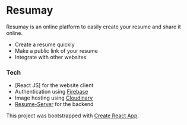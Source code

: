 # Resumay

Resumay is an online platform to easily create your resume and share it online.

  - Create a resume quickly
  - Make a public link of your resume
  - Integrate with other websites

### Tech
- [React JS] for the website client
- Authentication using [Firebase](https://firebase.google.com/)
- Image hosting using [Cloudinary](https://cloudinary.com/)
- [Resume-Server](https://github.com/uhkhil/resumay-server) for the backend

This project was bootstrapped with [Create React App](https://github.com/facebook/create-react-app).